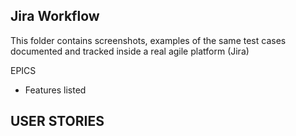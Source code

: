 ## Jira Workflow
This folder contains screenshots, examples of the same test cases documented and tracked inside a real agile platform (Jira)

EPICS
  - Features listed
    
USER STORIES
  - 

